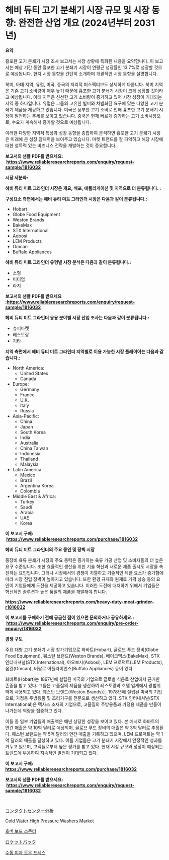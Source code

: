 <p><h1>헤비 듀티 고기 분쇄기 시장 규모 및 시장 동향: 완전한 산업 개요 (2024년부터 2031년)</h1></p><p><strong>요약</strong></p>
<p><p>흉포한 고기 분쇄기 시장 조사 보고서는 시장 상황에 특화된 내용을 요약합니다. 이 보고서는 예상 기간 동안 흉포한 고기 분쇄기 시장이 연평균 성장률인 13.7%로 성장할 것으로 예상됩니다. 현지 시장 동향을 간단히 소개하며 개괄적인 시장 동향을 설명합니다. </p><p>북미, 아태 지역, 유럽, 미국, 중국의 지리적 퍼스펙티브도 상세하게 다룹니다. 북미 지역은 기존 고기 소비량이 매우 높기 때문에 흉포한 고기 분쇄기 시장이 크게 성장할 것이라고 예상됩니다. 아태 지역은 신선한 고기 소비량이 증가하고 있어 시장 성장이 기대되는 지역 중 하나입니다. 유럽은 그들의 고유한 별미와 차별화된 요구에 맞는 다양한 고기 분쇄기 제품을 제공하고 있습니다. 미국은 풍부한 고기 소비로 인해 흉포한 고기 분쇄기 시장이 발전하는 추세를 보이고 있습니다. 중국은 현재 빠르게 증가하는 고기 소비시장으로, 수요가 계속해서 증가할 것으로 예상됩니다.</p><p>이러한 다양한 지역적 특성과 성장 동향을 종합하여 분석하면 흉포한 고기 분쇄기 시장은 미래에 큰 성장 잠재력을 보여주고 있습니다. 마켓 트랜드를 잘 파악하고 해당 시장에 대한 설득력 있는 비즈니스 전략을 개발하는 것이 중요합니다.</p></p>
<p><strong>보고서의 샘플 PDF를 받으세요: &nbsp;<a href="https://www.reliableresearchreports.com/enquiry/request-sample/1816032">https://www.reliableresearchreports.com/enquiry/request-sample/1816032</a></strong></p>
<p><strong>시장 세분화:</strong></p>
<p><strong> 헤비 듀티 미트 그라인더 시장은 개요, 배포, 애플리케이션 및 지역으로 더 분류됩니다. :</strong></p>
<p><strong>구성요소 측면에서는 헤비 듀티 미트 그라인더 시장은 다음과 같이 분류됩니다.:</strong></p>
<p><ul><li>Hobart</li><li>Globe Food Equipment</li><li>Weston Brands</li><li>BakeMax</li><li>STX International</li><li>Aobosi</li><li>LEM Products</li><li>Omcan</li><li>Buffalo Appliances</li></ul></p>
<p><strong> 헤비 듀티 미트 그라인더 유형별 시장 분석은 다음과 같이 분류됩니다.:</strong></p>
<p><ul><li>소형</li><li>미디엄</li><li>라지</li></ul></p>
<p><strong>보고서의 샘플 PDF를 받으세요 :<a href="https://www.reliableresearchreports.com/enquiry/request-sample/1816032">https://www.reliableresearchreports.com/enquiry/request-sample/1816032</a></strong></p>
<p><strong> 헤비 듀티 미트 그라인더 응용 분야별 시장 산업 조사는 다음과 같이 분류됩니다.:</strong></p>
<p><ul><li>슈퍼마켓</li><li>레스토랑</li><li>기타</li></ul></p>
<p><strong>지역 측면에서 헤비 듀티 미트 그라인더 지역별로 이용 가능한 시장 플레이어는 다음과 같습니다.:</strong></p>
<p><ul>
    <li>
        North America:
        <ul>
            <li>United States</li>
            <li>Canada</li>
        </ul>
    </li>
    <li>
        Europe:
        <ul>
            <li>Germany</li>
            <li>France</li>
            <li>U.K.</li>
            <li>Italy</li>
            <li>Russia</li>
        </ul>
    </li>
    <li>
        Asia-Pacific:
        <ul>
            <li>China</li>
            <li>Japan</li>
            <li>South Korea</li>
            <li>India</li>
            <li>Australia</li>
            <li>China Taiwan</li>
            <li>Indonesia</li>
            <li>Thailand</li>
            <li>Malaysia</li>
        </ul>
    </li>
    <li>
        Latin America:
        <ul>
            <li>Mexico</li>
            <li>Brazil</li>
            <li>Argentina Korea</li>
            <li>Colombia</li>
        </ul>
    </li>
    <li>
        Middle East & Africa:
        <ul>
            <li>Turkey</li>
            <li>Saudi</li>
            <li>Arabia</li>
            <li>UAE</li>
            <li>Korea</li>
        </ul>
    </li>
    </ul></p>
<p><strong>이 보고서 구매: &nbsp;<a href="https://www.reliableresearchreports.com/purchase/1816032">https://www.reliableresearchreports.com/purchase/1816032</a></strong></p>
<p><strong>헤비 듀티 미트 그라인더의 주요 동인 및 장벽 시장</strong></p>
<p><p>중장비 육류 분쇄기 시장의 주요 동력은 증가하는 육류 가공 산업 및 소비자들의 더 높은 요구 수준입니다. 또한 효율적인 생산을 위한 기술 혁신과 새로운 제품 출시도 시장을 촉진하는 요인입니다. 그러나 시장에서의 경쟁이 치열하고 기술적인 제한 요소가 증가함에 따라 시장 진입 장벽이 높아지고 있습니다. 또한 환경 규제와 원재료 가격 상승 등의 요인이 기업들에게 도전을 제공하고 있습니다. 이러한 도전에 대처하기 위해서 기업들은 혁신적인 솔루션과 높은 품질의 제품을 개발해야 합니다.</p></p>
<p><strong><a href="https://www.reliableresearchreports.com/heavy-duty-meat-grinder-r1816032">https://www.reliableresearchreports.com/heavy-duty-meat-grinder-r1816032</a></strong></p>
<p><strong>이 보고서를 구매하기 전에 궁금한 점이 있으면 문의하거나 공유하세요.: &nbsp;<a href="https://www.reliableresearchreports.com/enquiry/pre-order-enquiry/1816032">https://www.reliableresearchreports.com/enquiry/pre-order-enquiry/1816032</a></strong></p>
<p><strong>경쟁 구도</strong></p>
<p><p>주요 대형 고기 분쇄기 시장 참가기업으로 화바트(Hobart), 글로브 푸드 장비(Globe Food Equipment), 웨스턴 브랜드(Weston Brands), 베이크맥스(BakeMax), STX 인터내셔널(STX International), 아오보시(Aobosi), LEM 프로덕트(LEM Products), 옴캔(Omcan), 버팔로 어플라이언스(Buffalo Appliances) 등이 있다. </p><p>화바트(Hobart)는 1897년에 설립된 미국의 기업으로 글로벌 식음료 산업에서 근거한 존중을 받고 있다. 그들은 고품질의 제품을 생산하여 레스토랑과 호텔 업계에서 광범위하게 사용되고 있다. 웨스턴 브랜드(Weston Brands)는 1978년에 설립된 미국의 기업으로, 가정용 주방용품 및 조리기구를 전문으로 생산하고 있다. STX 인터내셔널(STX International)은 텍사스 소재의 기업으로, 고품질의 주방용품과 가정용 제품을 만들어나가는데 역량을 집중하고 있다.</p><p>이들 중 일부 기업들의 매출액은 매년 상당한 성장을 보이고 있다. 본 예시로 화바트의 연간 매출은 약 10억 달러로 예상되며, 글로브 푸드 장비의 매출은 약 3억 달러로 추정된다. 웨스턴 브랜드는 약 5억 달러의 연간 매출을 기록하고 있으며, LEM 프로덕트는 약 1억 달러의 매출을 달성하고 있다. 이들 기업들은 고기 분쇄기 시장에서 안정적인 성과를 거두고 있으며, 고객들로부터 높은 평가를 받고 있다. 현재 시장 규모와 성장이 예상되는 트렌드에 부응하여 지속적인 발전이 기대되고 있다.</p></p>
<p><strong>이 보고서 구매: &nbsp; <a href="https://www.reliableresearchreports.com/purchase/1816032">https://www.reliableresearchreports.com/purchase/1816032</a></strong></p>
<p><strong>보고서의 샘플 PDF를 받으세요: &nbsp;<a href="https://www.reliableresearchreports.com/enquiry/request-sample/1816032">https://www.reliableresearchreports.com/enquiry/request-sample/1816032</a></strong><strong></strong></p>
<p>&nbsp;</p>
<p><p><a href="https://github.com/mohamedbakry57/Market-Research-Report-List-3/blob/main/160629842407.md">コンタクトセンター分析</a></p><p><a href="https://view.publitas.com/reportprime-1/cold-water-high-pressure-washers-market-trends-and-market-analysis-forecasted-for-period-2024-2031/">Cold Water High Pressure Washers Market</a></p><p><a href="https://medium.com/@toreygrimes2022/%ED%9C%B4%EB%B2%84%EB%B3%B4%EB%93%9C-%EC%8A%A4%EC%BF%A0%ED%84%B0-%EC%8B%9C%EC%9E%A5-%EC%8B%9C%EC%9E%A5-cagr-%EC%8B%9C%EC%9E%A5-%ED%8A%B8%EB%A0%8C%EB%93%9C-%EB%B0%8F-%EC%84%B1%EC%9E%A5-%EC%A0%84%EB%9E%B5%EC%97%90-%EB%8C%80%ED%95%9C-%ED%86%B5%EC%B0%B0%EB%A0%A5-7a4d481f0c4c">호버 보드 스쿠터</a></p><p><a href="https://medium.com/@arimuller2009/%E3%83%AD%E3%82%B1%E3%83%83%E3%83%88%E3%83%91%E3%83%83%E3%82%AF%E3%81%AE%E5%B8%82%E5%A0%B4%E8%A6%8F%E6%A8%A1-%E5%B8%82%E5%A0%B4%E5%B1%95%E6%9C%9B%E3%81%A8%E5%B8%82%E5%A0%B4%E4%BA%88%E6%B8%AC-2024%E5%B9%B4%E3%81%8B%E3%82%892031%E5%B9%B4-afb0ae2fc686">ロケットパック</a></p><p><a href="https://github.com/rcabello548/Market-Research-Report-List-1/blob/main/230973138891.md">수동 피자 도우 프레스</a></p></p>